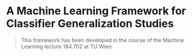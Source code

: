 # A Machine Learning Framework for Classifier Generalization Studies

> This framework has been developed in the course of the Machine Learning lecture 184.702 at TU Wien.